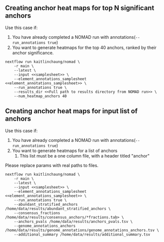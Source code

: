 ## Creating anchor heat maps for top N significant anchors
Use this case if:
1. You have already completed a NOMAD run with annotations(`--run_annotations true`)
2. You want to generate heatmaps for the top 40 anchors, ranked by their anchor significance.
```
nextflow run kaitlinchaung/nomad \
    -r main \
    --latest \
    --input <<samplesheet>> \
    --element_annotations_samplesheet <<element_annotations_samplesheet>> \
    --run_annotations true \
    --results_dir <<Full path to results directory from NOMAD run>> \
    --num_heatmap_anchors 40
```

## Creating anchor heat maps for input list of anchors
Use this case if:
1. You have already completed a NOMAD run with annotations(`--run_annotations true`)
2. You want to generate heatmaps for a list of anchors
    1. This list must be a one column file, with a header titled "anchor"

Please replace params with real paths to files.
```
nextflow run kaitlinchaung/nomad \
    -r main \
    --latest \
    --input <<samplesheet>> \
    --element_annotations_samplesheet <<element_annotations_samplesheet>> \
    --run_annotations true \
    --abundant_stratified_anchors /home/data/results/abundant_stratified_anchors \
    --consensus_fractions /home/data/results/consensus_anchors/*fractions.tab> \
    --anchors_pvals /home/data/results/anchors_pvals.tsv \
    --genome_annotations_anchors /home/data/results/genome_annotations/genome_annotations_anchors.tsv \
    --additional_summary /home/data/results/additional_summary.tsv
```
